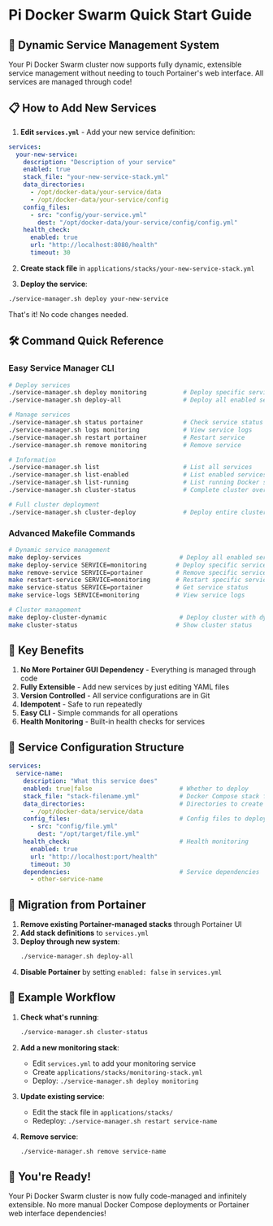 # Pi Docker Swarm Quick Start Guide

## 🚀 Dynamic Service Management System

Your Pi Docker Swarm cluster now supports fully dynamic, extensible service management without needing to touch Portainer's web interface. All services are managed through code!

## 📋 How to Add New Services

1. **Edit `services.yml`** - Add your new service definition:
```yaml
services:
  your-new-service:
    description: "Description of your service"
    enabled: true
    stack_file: "your-new-service-stack.yml"
    data_directories:
      - /opt/docker-data/your-service/data
      - /opt/docker-data/your-service/config
    config_files:
      - src: "config/your-service.yml"
        dest: "/opt/docker-data/your-service/config/config.yml"
    health_check:
      enabled: true
      url: "http://localhost:8080/health"
      timeout: 30
```

2. **Create stack file** in `applications/stacks/your-new-service-stack.yml`

3. **Deploy the service**:
```bash
./service-manager.sh deploy your-new-service
```

That's it! No code changes needed.

## 🛠️ Command Quick Reference

### Easy Service Manager CLI
```bash
# Deploy services
./service-manager.sh deploy monitoring          # Deploy specific service
./service-manager.sh deploy-all                 # Deploy all enabled services

# Manage services
./service-manager.sh status portainer           # Check service status
./service-manager.sh logs monitoring            # View service logs
./service-manager.sh restart portainer          # Restart service
./service-manager.sh remove monitoring          # Remove service

# Information
./service-manager.sh list                       # List all services
./service-manager.sh list-enabled               # List enabled services only
./service-manager.sh list-running               # List running Docker stacks
./service-manager.sh cluster-status             # Complete cluster overview

# Full cluster deployment
./service-manager.sh cluster-deploy             # Deploy entire cluster
```

### Advanced Makefile Commands
```bash
# Dynamic service management
make deploy-services                           # Deploy all enabled services
make deploy-service SERVICE=monitoring        # Deploy specific service
make remove-service SERVICE=portainer         # Remove specific service
make restart-service SERVICE=monitoring       # Restart specific service
make service-status SERVICE=portainer         # Get service status
make service-logs SERVICE=monitoring          # View service logs

# Cluster management
make deploy-cluster-dynamic                    # Deploy cluster with dynamic services
make cluster-status                           # Show cluster status
```

## 🎯 Key Benefits

1. **No More Portainer GUI Dependency** - Everything is managed through code
2. **Fully Extensible** - Add new services by just editing YAML files
3. **Version Controlled** - All service configurations are in Git
4. **Idempotent** - Safe to run repeatedly
5. **Easy CLI** - Simple commands for all operations
6. **Health Monitoring** - Built-in health checks for services

## 📁 Service Configuration Structure

```yaml
services:
  service-name:
    description: "What this service does"
    enabled: true|false                        # Whether to deploy
    stack_file: "stack-filename.yml"           # Docker Compose stack file
    data_directories:                          # Directories to create
      - /opt/docker-data/service/data
    config_files:                              # Config files to deploy
      - src: "config/file.yml"
        dest: "/opt/target/file.yml"
    health_check:                              # Health monitoring
      enabled: true
      url: "http://localhost:port/health"
      timeout: 30
    dependencies:                              # Service dependencies
      - other-service-name
```

## 🔄 Migration from Portainer

1. **Remove existing Portainer-managed stacks** through Portainer UI
2. **Add stack definitions** to `services.yml`
3. **Deploy through new system**:
   ```bash
   ./service-manager.sh deploy-all
   ```
4. **Disable Portainer** by setting `enabled: false` in `services.yml`

## 🚨 Example Workflow

1. **Check what's running**:
   ```bash
   ./service-manager.sh cluster-status
   ```

2. **Add a new monitoring stack**:
   - Edit `services.yml` to add your monitoring service
   - Create `applications/stacks/monitoring-stack.yml`
   - Deploy: `./service-manager.sh deploy monitoring`

3. **Update existing service**:
   - Edit the stack file in `applications/stacks/`
   - Redeploy: `./service-manager.sh restart service-name`

4. **Remove service**:
   ```bash
   ./service-manager.sh remove service-name
   ```

## 🎉 You're Ready!

Your Pi Docker Swarm cluster is now fully code-managed and infinitely extensible. No more manual Docker Compose deployments or Portainer web interface dependencies!
